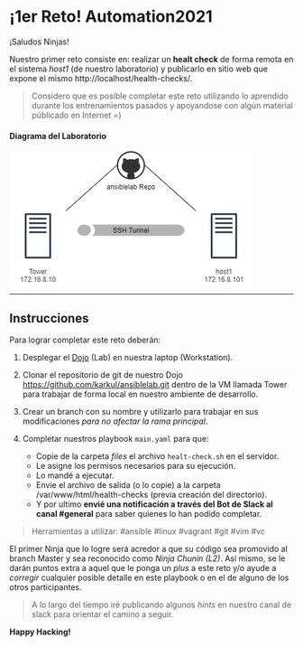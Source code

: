 # ¡1er Reto! Automation2021

¡Saludos Ninjas!

Nuestro primer reto consiste en: realizar un **healt check** de forma remota en el sistema *host1* (de nuestro laboratorio) y publicarlo en sitio web que expone el mismo http://localhost/health-checks/.   

> Considero que es posible completar este reto utilizando lo aprendido durante los entrenamientos pasados y apoyandose con algún material públicado en Internet =)    

#### Diagrama del Laboratorio
![Dojo (Lab)](files/Dojo.png)

---

## Instrucciones

Para lograr completar este reto deberán:

1. Desplegar el [Dojo](https://github.com/karkul/ansiblelab) (Lab) en nuestra laptop (Workstation).

1. Clonar el repositorio de git de nuestro Dojo https://github.com/karkul/ansiblelab.git dentro de la VM llamada Tower para trabajar de forma local en nuestro ambiente de desarrollo.

1. Crear un branch con su nombre y utilizarlo para trabajar en sus modificaciones *para no afectar la rama principal*.

1. Completar nuestros playbook `main.yaml` para que:
    - Copie de la carpeta *files* el archivo `healt-check.sh` en el servidor.
    - Le asigne los permisos necesarios para su ejecución.
    - Lo mandé a ejecutar.
    - Envie el archivo de salida (o lo copie) a la carpeta /var/www/html/health-checks (previa creación del directorio).
    - Y por ultimo **envié una notificación a través del Bot de Slack al canal #general** para saber quienes lo han podido completar.

> Herramientas a utilizar: #ansible #linux #vagrant #git #vim #vc 

El primer Ninja que lo logre será acredor a que su código sea promovido al branch Master y sea reconocido como *Ninja Chunin (L2)*. Así mismo, se le darán puntos extra a aquel que le ponga un *plus* a este reto y/o ayude a *corregir* cualquier posible detalle en este playbook o en el de alguno de los otros participantes.
    
> A lo largo del tiempo iré publicando algunos *hints* en nuestro canal de slack para orientar el camino a seguir.

**Happy Hacking!**